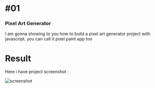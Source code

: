 # #01

### Pixel Art Generator
I am gonna showing to you how to build a pixel art generator project with javascript. you can call it pixel paint app too

# Result
Here i have project screenshot :

![screenshot](result.png)
